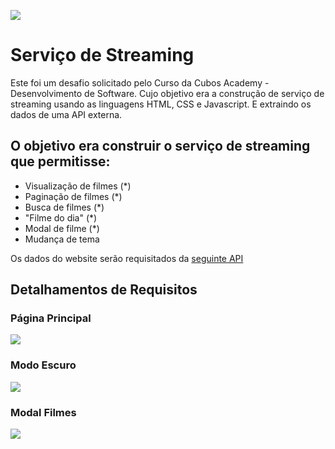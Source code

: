 ![](https://i.imgur.com/xG74tOh.png)

# Serviço de Streaming

Este foi um desafio solicitado pelo Curso da Cubos Academy - Desenvolvimento de Software. Cujo objetivo era a construção de serviço de streaming usando as linguagens HTML, CSS e Javascript. E extraindo os dados de uma API externa.

## O objetivo era construir o serviço de streaming que permitisse:

- Visualização de filmes (*)
- Paginação de filmes (*)
- Busca de filmes (*)
- "Filme do dia" (*)
- Modal de filme (*)
- Mudança de tema

Os dados do website serão requisitados da [seguinte API](https://tmdb-proxy.cubos-academy.workers.dev/3/)

## Detalhamentos de Requisitos

### Página Principal

![](https://i.imgur.com/9adDaUq.png)

### Modo Escuro

![](https://i.imgur.com/C8fq3H5.png)

### Modal Filmes

![](https://i.imgur.com/BHRNMds.png)